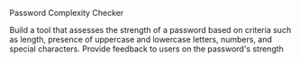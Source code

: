 Password Complexity Checker

Build a tool that assesses the strength of a password based on criteria such as length, presence of uppercase and lowercase letters, numbers, and special characters. Provide feedback to users on the password's strength